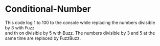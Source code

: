# Conditional-Number
This code log 1 to 100 to the console while replacing the numbers divisible by 3 with Fuzz <br>
and th on divisible by 5 with Buzz. The numbers divisible by 3 and 5 at the same time are replaced by FuzzBuzz.
